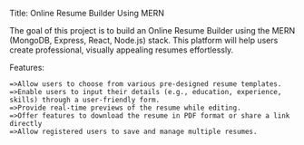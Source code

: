 
Title: Online Resume Builder Using MERN

The goal of this project is to build an Online Resume Builder using the MERN (MongoDB, Express, React, Node.js) stack. This platform will help users create professional, visually appealing 
resumes effortlessly.

Features:

    =>Allow users to choose from various pre-designed resume templates.
    =>Enable users to input their details (e.g., education, experience, skills) through a user-friendly form.
    =>Provide real-time previews of the resume while editing.
    =>Offer features to download the resume in PDF format or share a link directly
    =>Allow registered users to save and manage multiple resumes.
